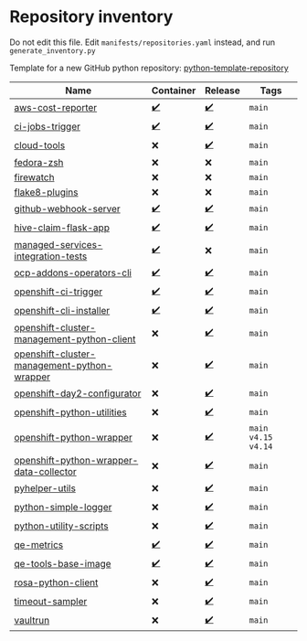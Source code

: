 
# Repository inventory

Do not edit this file. Edit `manifests/repositories.yaml` instead, and run `generate_inventory.py`

Template for a new GitHub python repository: [python-template-repository](https://github.com/RedHatQE/python-template-repository)

| Name  | Container | Release | Tags |
|---|---|---|---|
| [aws-cost-reporter](https://github.com/RedHatQE/aws-cost-reporter) | [:heavy_check_mark:](https://quay.io/repository/redhat_msi/aws-cost-reporter) | [:heavy_check_mark:]() | `main` |
| [ci-jobs-trigger](https://github.com/RedHatQE/ci-jobs-trigger) | [:heavy_check_mark:](https://quay.io/repository/redhat_msi/ci-jobs-trigger) | [:heavy_check_mark:](https://github.com/RedHatQE/ci-jobs-trigger/releases) | `main` |
| [cloud-tools](https://github.com/RedHatQE/cloud-tools) | :x: | [:heavy_check_mark:](https://pypi.org/project/redhat-qe-cloud-tools/) | `main` |
| [fedora-zsh](https://github.com/RedHatQE/fedora-zsh) | :x: | :x: | `main` |
| [firewatch](https://github.com/RedHatQE/firewatch) | :x: | :x: | `main` |
| [flake8-plugins](https://github.com/RedHatQE/flake8-plugins) | :x: | :x: | `main` |
| [github-webhook-server](https://github.com/myk-org/github-webhook-server) | [:heavy_check_mark:](https://quay.io/repository/myakove/github-webhook-server) | [:heavy_check_mark:](https://pypi.org/project/github-webhook-server/) | `main` |
| [hive-claim-flask-app](https://github.com/RedHatQE/hive-claim-flask-app) | [:heavy_check_mark:](https://github.com/RedHatQE/hive-claim-flask-app) | [:heavy_check_mark:]() | `main` |
| [managed-services-integration-tests](https://github.com/RedHatQE/managed-services-integration-tests) | [:heavy_check_mark:](https://quay.io/repository/redhat_msi/managed-services-integration-tests) | :x: | `main` |
| [ocp-addons-operators-cli](https://github.com/RedHatQE/ocp-addons-operators-cli) | [:heavy_check_mark:](https://quay.io/repository/redhat_msi/ocp-addons-operators-cli) | [:heavy_check_mark:](https://github.com/RedHatQE/ocp-addons-operators-cli/releases) | `main` |
| [openshift-ci-trigger](https://github.com/RedHatQE/openshift-ci-trigger) | [:heavy_check_mark:](https://quay.io/repository/redhat_msi/openshift-ci-trigger) | [:heavy_check_mark:](https://github.com/RedHatQE/openshift-ci-trigger/releases) | `main` |
| [openshift-cli-installer](https://github.com/RedHatQE/openshift-cli-installer) | [:heavy_check_mark:](https://quay.io/repository/redhat_msi/openshift-cli-installer) | [:heavy_check_mark:](https://pypi.org/project/openshift-cli-installer/) | `main` |
| [openshift-cluster-management-python-client](https://github.com/RedHatQE/openshift-cluster-management-python-client) | :x: | [:heavy_check_mark:](<[openshift-cluster-management-python-client](https://pypi.org/project/openshift-cluster-management-python-client/)>) | `main` |
| [openshift-cluster-management-python-wrapper](https://github.com/RedHatQE/openshift-cluster-management-python-wrapper) | :x: | [:heavy_check_mark:](https://pypi.org/project/openshift-cluster-management-python-wrapper/) | `main` |
| [openshift-day2-configurator](https://github.com/RedHatQE/openshift-day2-configurator) | :x: | [:heavy_check_mark:](https://pypi.org/project/openshift-day2-configurator/) | `main` |
| [openshift-python-utilities](https://github.com/RedHatQE/openshift-python-utilities) | :x: | [:heavy_check_mark:](https://pypi.org/project/openshift-python-utilities/) | `main` |
| [openshift-python-wrapper](https://github.com/RedHatQE/openshift-python-wrapper) | :x: | [:heavy_check_mark:](https://pypi.org/project/openshift-python-wrapper/) | `main` `v4.15` `v4.14` |
| [openshift-python-wrapper-data-collector](https://github.com/RedHatQE/openshift-python-wrapper-data-collector) | :x: | [:heavy_check_mark:](https://pypi.org/project/openshift-python-wrapper-data-collector/) | `main` |
| [pyhelper-utils](https://github.com/RedHatQE/pyhelper-utils) | :x: | [:heavy_check_mark:](https://pypi.org/project/pyhelper-utils/) | `main` |
| [python-simple-logger](https://github.com/RedHatQE/python-simple-logger) | :x: | [:heavy_check_mark:](https://pypi.org/project/python-simple-logger/) | `main` |
| [python-utility-scripts](https://github.com/RedHatQE/python-utility-scripts) | :x: | [:heavy_check_mark:](https://pypi.org/project/python-utility-scripts/) | `main` |
| [qe-metrics](https://github.com/RedHatQE/qe-metrics) | [:heavy_check_mark:]( quay.io/redhatqe/qe-metrics) | [:heavy_check_mark:](https://github.com/RedHatQE/qe-metrics/releases) | `main` |
| [qe-tools-base-image](https://github.com/RedHatQE/qe-tools-base-image) | [:heavy_check_mark:](https://quay.io/repository/redhat_msi/qe-tools-base-image) | [:heavy_check_mark:]() | `main` |
| [rosa-python-client](https://github.com/RedHatQE/rosa-python-client) | :x: | [:heavy_check_mark:](https://pypi.org/project/rosa-python-client/) | `main` |
| [timeout-sampler](https://github.com/RedHatQE/timeout-sampler) | :x: | [:heavy_check_mark:](https://pypi.org/project/timeout-sampler/) | `main` |
| [vaultrun](https://github.com/RedHatQE/vaultrun) | :x: | [:heavy_check_mark:](https://pypi.org/project/vaultrun/) | `main` |
